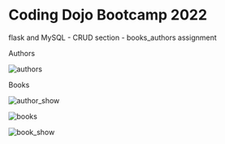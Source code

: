 # Coding Dojo Bootcamp 2022
flask and MySQL - CRUD section - books_authors assignment

Authors

![authors](https://user-images.githubusercontent.com/99504059/177882507-14b288e3-a921-40ca-90dd-9f0592c2106d.png)

Books

![author_show](https://user-images.githubusercontent.com/99504059/177882525-61e8ac77-dfb1-4f96-89f7-b7dca805a7a2.png)


![books](https://user-images.githubusercontent.com/99504059/177882548-14b1f121-1fca-4c94-898b-91b75d4046d0.png)


![book_show](https://user-images.githubusercontent.com/99504059/177882556-62cc4fdd-7920-43ae-a33b-b86860704430.png)
